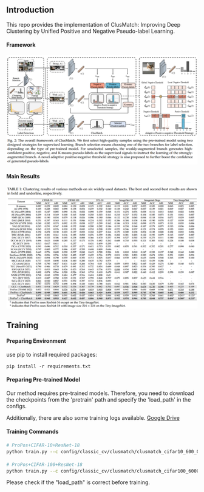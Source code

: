 <div id="top"></div>

## Introduction

This repo provides the implementation of ClusMatch: Improving Deep Clustering by Unified Positive and Negative Pseudo-label Learning.

#### Framework
<img src=figures/framework.png>

#### Main Results
<img src=figures/main_tabel.png>

## Training


#### Preparing Environment

use pip to install required packages:

```
pip install -r requirements.txt
```

#### Preparing Pre-trained Model

Our method requires pre-trained models. Therefore, you need to download the checkpoints from the 'pretrain' path and specify the 'load_path' in the configs. 

Additionally, there are also some training logs available.
[Google Drive](https://drive.google.com/drive/folders/1yGhOTJFkF0pSr2m_vwOnhiWtVmzsXPTE?usp=drive_link)


#### Training Commands

```sh
# ProPos+CIFAR-10+ResNet-18
python train.py --c config/classic_cv/clusmatch/clusmatch_cifar10_600_0_propos.yaml

# ProPos+CIFAR-100+ResNet-18
python train.py --c config/classic_cv/clusmatch/clusmatch_cifar100_6000_0_propos.yaml
```
Please check if the "load_path" is correct before training.
